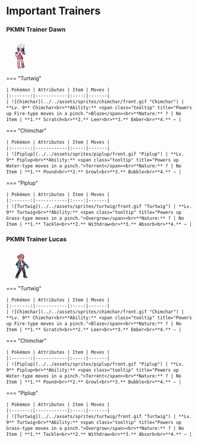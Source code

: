# Important Trainers

### PKMN Trainer Dawn

![PKMN Trainer Dawn](../../assets/important_trainers/dawn.png "PKMN Trainer Dawn")

=== "Turtwig"

	| Pokémon | Attributes | Item | Moves |
	|:-------:|------------|:----:|-------|
	| ![Chimchar](../../assets/sprites/chimchar/front.gif "Chimchar") | **Lv. 9** Chimchar<br>**Ability:** <span class="tooltip" title="Powers up Fire-type moves in a pinch.">Blaze</span><br>**Nature:** ? | No Item | **1.** Scratch<br>**2.** Leer<br>**3.** Ember<br>**4.** — |
	
=== "Chimchar"

	| Pokémon | Attributes | Item | Moves |
	|:-------:|------------|:----:|-------|
	| ![Piplup](../../assets/sprites/piplup/front.gif "Piplup") | **Lv. 9** Piplup<br>**Ability:** <span class="tooltip" title="Powers up Water-type moves in a pinch.">Torrent</span><br>**Nature:** ? | No Item | **1.** Pound<br>**2.** Growl<br>**3.** Bubble<br>**4.** — |
	
=== "Piplup"

	| Pokémon | Attributes | Item | Moves |
	|:-------:|------------|:----:|-------|
	| ![Turtwig](../../assets/sprites/turtwig/front.gif "Turtwig") | **Lv. 9** Turtwig<br>**Ability:** <span class="tooltip" title="Powers up Grass-type moves in a pinch.">Overgrow</span><br>**Nature:** ? | No Item | **1.** Tackle<br>**2.** Withdraw<br>**3.** Absorb<br>**4.** — |
	
### PKMN Trainer Lucas

![PKMN Trainer Lucas](../../assets/important_trainers/lucas.png "PKMN Trainer Lucas")

=== "Turtwig"

	| Pokémon | Attributes | Item | Moves |
	|:-------:|------------|:----:|-------|
	| ![Chimchar](../../assets/sprites/chimchar/front.gif "Chimchar") | **Lv. 9** Chimchar<br>**Ability:** <span class="tooltip" title="Powers up Fire-type moves in a pinch.">Blaze</span><br>**Nature:** ? | No Item | **1.** Scratch<br>**2.** Leer<br>**3.** Ember<br>**4.** — |
	
=== "Chimchar"

	| Pokémon | Attributes | Item | Moves |
	|:-------:|------------|:----:|-------|
	| ![Piplup](../../assets/sprites/piplup/front.gif "Piplup") | **Lv. 9** Piplup<br>**Ability:** <span class="tooltip" title="Powers up Water-type moves in a pinch.">Torrent</span><br>**Nature:** ? | No Item | **1.** Pound<br>**2.** Growl<br>**3.** Bubble<br>**4.** — |
	
=== "Piplup"

	| Pokémon | Attributes | Item | Moves |
	|:-------:|------------|:----:|-------|
	| ![Turtwig](../../assets/sprites/turtwig/front.gif "Turtwig") | **Lv. 9** Turtwig<br>**Ability:** <span class="tooltip" title="Powers up Grass-type moves in a pinch.">Overgrow</span><br>**Nature:** ? | No Item | **1.** Tackle<br>**2.** Withdraw<br>**3.** Absorb<br>**4.** — |
	
